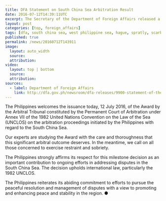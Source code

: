 ```yaml
---
title: DFA Statement on South China Sea Arbitration Result
date: 2016-07-12T14:39:11UTC
excerpt: The Secretary of the Department of Foreign Affairs released a statement after the Permanent Court of Arbitration in the Hague released their decision over the South China Sea dispute in favor of the Philippines.
layout: post
categories: [top, foreign_affairs]
tags: [dfa, south china sea, west philippine sea, hague, spratly, scarborough,  kalayaan islands, panatag shoal, bajo de masinloc]
published: true
permalink: /news/20160712T143911
image:
  layout: auto_width
  source: 
  attribution: 
video:
  layout: top | bottom
  source: 
  attribution:
sources:
  - label: Department of Foreign Affairs
    link: http://dfa.gov.ph/newsroom/dfa-releases/9900-statement-of-the-secretary-of-foreign-affairs-2
---
```


The Philippines welcomes the issuance today, 12 July 2016, of the Award by the Arbitral Tribunal constituted by the Permanent Court of Arbitration under Annex VII of the 1982 United Nations Convention on the Law of the Sea (UNCLOS) on the arbitration proceedings initiated by the Philippines with regard to the South China Sea.

Our experts are studying the Award with the care and thoroughness that this significant arbitral outcome deserves. In the meantime, we call on all those concerned to exercise restraint and sobriety.

The Philippines strongly affirms its respect for this milestone decision as an important contribution to ongoing efforts in addressing disputes in the South China Sea. The decision upholds international law, particularly the 1982 UNCLOS.

The Philippines reiterates its abiding commitment to efforts to pursue the peaceful resolution and management of disputes with a view to promoting and enhancing peace and stability in the region.
&#x25cf;
